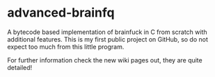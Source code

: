 # advanced-brainfq
A bytecode based implementation of brainfuck in C from scratch with additional features.
This is my first public project on GitHub, so do not expect too much from this little program.

For further information check the new wiki pages out, they are quite detailed!
